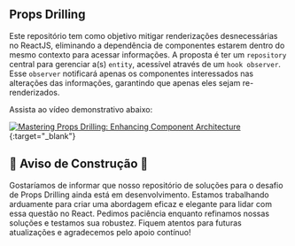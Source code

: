 ## Props Drilling

Este repositório tem como objetivo mitigar renderizações desnecessárias no ReactJS, eliminando a dependência de componentes estarem dentro do mesmo contexto para acessar informações. A proposta é ter um `repository` central para gerenciar a(s) `entity`, acessível através de um `hook observer`. Esse `observer` notificará apenas os componentes interessados nas alterações das informações, garantindo que apenas eles sejam re-renderizados.

Assista ao vídeo demonstrativo abaixo:

[![Mastering Props Drilling: Enhancing Component Architecture](https://res.cloudinary.com/dmoi0mmuj/image/upload/v1714743540/Captura_de_Tela_2024-05-03_a%CC%80s_10.32.33_zzftoc.png)](https://vimeo.com/942328752 "Clique para Assistir!"){:target="_blank"}

## 🚧 Aviso de Construção 🚧

Gostaríamos de informar que nosso repositório de soluções para o desafio de Props Drilling ainda está em desenvolvimento. Estamos trabalhando arduamente para criar uma abordagem eficaz e elegante para lidar com essa questão no React. Pedimos paciência enquanto refinamos nossas soluções e testamos sua robustez. Fiquem atentos para futuras atualizações e agradecemos pelo apoio contínuo!